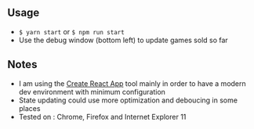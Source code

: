 ## Usage

- `$ yarn start` or `$ npm run start`
- Use the debug window (bottom left) to update games sold so far

## Notes

- I am using the [Create React App](https://github.com/facebookincubator/create-react-app) 
tool mainly in order to have a modern dev environment with minimum configuration
- State updating could use more optimization and deboucing in some places
- Tested on : Chrome, Firefox and Internet Explorer 11
